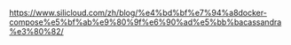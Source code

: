 https://www.silicloud.com/zh/blog/%e4%bd%bf%e7%94%a8docker-compose%e5%bf%ab%e9%80%9f%e6%90%ad%e5%bb%bacassandra%e3%80%82/